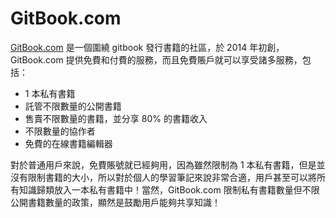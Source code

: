 # GitBook.com

[GitBook.com](https://www.gitbook.com/) 是一個圍繞 gitbook 發行書籍的社區，於 2014 年初創，GitBook.com 提供免費和付費的服務，而且免費賬戶就可以享受諸多服務，包括：

- 1 本私有書籍
- 託管不限數量的公開書籍
- 售賣不限數量的書籍，並分享 80% 的書籍收入 
- 不限數量的協作者
- 免費的在線書籍編輯器

對於普通用戶來說，免費賬號就已經夠用，因為雖然限制為 1 本私有書籍，但是並沒有限制書籍的大小，所以對於個人的學習筆記來說非常合適，用戶甚至可以將所有知識歸類放入一本私有書籍中！當然，GitBook.com 限制私有書籍數量但不限公開書籍數量的政策，顯然是鼓勵用戶能夠共享知識！
